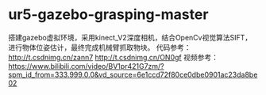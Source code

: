 # ur5-gazebo-grasping-master
搭建gazebo虚拟环境，采用kinect_V2深度相机，结合OpenCv视觉算法SIFT，进行物体位姿估计，最终完成机械臂抓取物块。  代码参考：  http://t.csdnimg.cn/zann7  http://t.csdnimg.cn/ON0gf
视频参考：https://www.bilibili.com/video/BV1pr421G7zm/?spm_id_from=333.999.0.0&vd_source=6e1ccd72f80ce0dbe0901ac23da8be02
